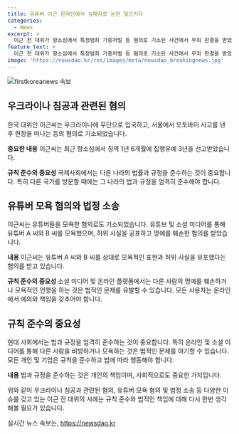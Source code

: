 ```yaml
---
title: 유튜버 이근 온라인에서 실패자로 논란 일으키다
categories:
  - News
excerpt: >
  이근 전 대위가 항소심에서 특정범죄 가중처벌 등 혐의로 기소된 사건에서 무죄 판결을 받았으며, 유튜버를 모욕한 혐의로는 벌금형이 선고되었다. 또한, 우크라이나 침공 전쟁에 참여 및 사고 후 도주 혐의도 존재하며, 현재 2심 재판 중이다. 이에 대한 사건의 전개와 피고인의 주장 등이 화제가 되고 있다.
feature_text: >
  이근 전 대위가 항소심에서 특정범죄 가중처벌 등 혐의로 기소된 사건에서 무죄 판결을 받았으며, 유튜버를 모욕한 혐의로는 벌금형이 선고되었다. 또한, 우크라이나 침공 전쟁에 참여 및 사고 후 도주 혐의도 존재하며, 현재 2심 재판 중이다. 이에 대한 사건의 전개와 피고인의 주장 등이 화제가 되고 있다.
image: 'https://newsdao.kr/res/images/meta/newsdao_breakingnews.jpg'
---
```


<p><img src="https://newsdao.kr/res/images/meta/newsdao_breakingnews.jpg" alt="firstkoreanews 속보" /></p>

<h2 data-ke-size="size26">우크라이나 침공과 관련된 혐의</h2>

<p>한국 대위인 이근씨는 우크라이나에 무단으로 입국하고, 서울에서 오토바이 사고를 낸 후 현장을 떠나는 등의 혐의로 기소되었습니다.</p>

<p><strong>중요한 내용</strong>
이근씨는 최근 항소심에서 징역 1년 6개월에 집행유예 3년을 선고받았습니다.</p>

<p><strong>규칙 준수의 중요성</strong>
국제사회에서는 다른 나라의 법률과 규정을 준수하는 것이 중요합니다. 특히 다른 국가를 방문할 때에는 그 나라의 법과 규정을 엄격히 준수해야 합니다.</p>

<h2 data-ke-size="size26">유튜버 모욕 혐의와 법정 소송</h2>

<p>이근씨는 유튜버들을 모욕한 혐의로도 기소되었습니다. 유튜브 및 소셜 미디어를 통해 유튜버 A 씨와 B 씨를 모욕했으며, 허위 사실을 공표하고 명예를 훼손한 혐의를 받았습니다.</p>

<p><strong>내용</strong>
이근씨는 유튜버 A 씨와 B 씨를 상대로 모욕적인 표현과 허위 사실을 유포했다는 혐의를 받고 있습니다.</p>

<p><strong>규칙 준수의 중요성</strong>
소셜 미디어 및 온라인 플랫폼에서는 다른 사람의 명예를 훼손하거나 모욕적인 언행을 하는 것은 법적인 문제를 유발할 수 있습니다. 모든 사용자는 온라인에서 예의와 책임을 갖추어야 합니다.</p>

<h2 data-ke-size="size26">규칙 준수의 중요성</h2>

<p>현대 사회에서는 법과 규정을 엄격히 준수하는 것이 중요합니다. 특히 온라인 및 소셜 미디어를 통해 다른 사람을 비방하거나 모욕하는 것은 법적인 문제를 야기할 수 있습니다. 모든 개인 및 기업은 규칙을 준수하고 법에 따라 행동해야 합니다.</p>

<p><strong>내용</strong>
법과 규정을 준수하는 것은 개인의 책임이며, 사회적으로도 중요한 가치입니다.</p>

<p>위와 같이 우크라이나 침공과 관련된 혐의, 유튜버 모욕 혐의 및 법정 소송 등 다양한 이슈를 갖고 있는 이근 전 대위의 사례는 규칙 준수와 법적인 책임에 대해 다시 한번 생각해볼 필요가 있습니다.</p>
실시간 뉴스 속보는, <a href="https://newsdao.kr" rel="dofollow">https://newsdao.kr</a>


